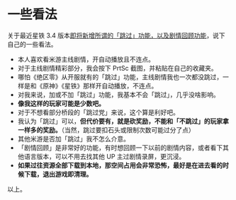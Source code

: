# 一些看法

关于最近星铁 3.4 版本[即将新增所谓的「跳过」功能，以及剧情回顾功能](https://www.bilibili.com/opus/1078930146668314630)，说下自己的一些看法。
- 本人喜欢看米游主线剧情，开自动播放且不连点。
- 对于主线剧情精彩部分，我会按下 PrtSc 截图，并粘贴在自己的收藏夹。
- 哪怕《绝区零》从开服就有的「跳过」功能，主线剧情我也一次都没跳过，一样是和《原神》《星铁》那样开自动播放，不连点。
- 对我来说，加或不加「跳过」功能，我基本不会「跳过」，几乎没啥影响。
- **像我这样的玩家可能是少数吧。**
- 对于不想看部分桥段的「跳过党」来说，这个算是利好吧。
- 我认为「跳过」可以，**但代价要有，就是砍奖励，不能和「不跳过」的玩家拿一样多的奖励。**（当然，跳过要扣石头或限制次数可能过分了点）
- 其他米游是否加「跳过」我不怎么介意。
- 「剧情回顾」是非常好的功能，有时想回顾一下以前的剧情内容，或者看下其他语言版本，可以不用去找其他 UP 主过剧情录屏，更沉浸。
- **如果过往资源全部下载到本地，那空间占用会非常恐怖，最好是在进去看的时候下载，退出游戏即清理。**

以上。
